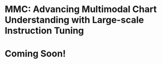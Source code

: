 # MMC: Advancing Multimodal Chart Understanding with Large-scale Instruction Tuning

# Coming Soon!



